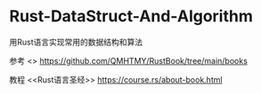 # Rust-DataStruct-And-Algorithm
用Rust语言实现常用的数据结构和算法

参考 <<RustBook>>
https://github.com/QMHTMY/RustBook/tree/main/books 

教程 <<Rust语言圣经>>
https://course.rs/about-book.html

